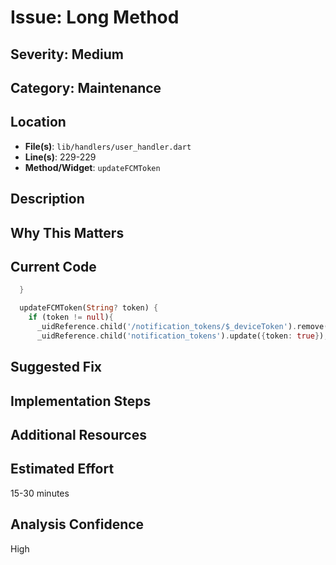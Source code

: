 # Issue: Long Method

## Severity: Medium

## Category: Maintenance

## Location
- **File(s)**: `lib/handlers/user_handler.dart`
- **Line(s)**: 229-229
- **Method/Widget**: `updateFCMToken`

## Description


## Why This Matters


## Current Code
```dart
  }

  updateFCMToken(String? token) {
    if (token != null){
      _uidReference.child('/notification_tokens/$_deviceToken').remove();
      _uidReference.child('notification_tokens').update({token: true});
```

## Suggested Fix


## Implementation Steps


## Additional Resources


## Estimated Effort
15-30 minutes

## Analysis Confidence
High
